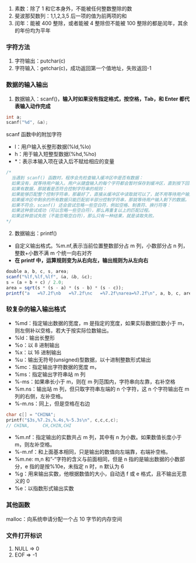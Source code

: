 1. 素数：除了 1 和它本身外，不能被任何整数整除的数
2. 斐波那契数列：1,1,2,3,5 后一项的值为前两项的和
3. 闰年：能被 400 整除，或者能被 4 整除但不能被 100 整除的都是闰年，其余的年份均为平年

### 字符方法

1. 字符输出：putchar(c)
2. 字符输入：getchar(c)，成功返回第一个值地址，失败返回-1

### 数据的输入输出

1. 数据输入：scanf()，**输入时如果没有指定格式，按空格，Tab，和 Enter 都代表输入动作完成**

```c
int a;
scanf("%d", &a);
```

scanf 函数中的附加字符

- l：用户输入长整形数据(%ld,%lo)
- h：用于输入短整型数据(%hd,%ho)
- \*：表示本输入项在读入后不赋给相应的变量

```c
/*
  当遇到 scanf() 函数时，程序会先检查输入缓冲区中是否有数据：
  如果没有，就等待用户输入。用户从键盘输入的每个字符都会暂时保存到缓冲区，直到按下回车键，产生换行符\n，输入结束，scanf() 再从缓冲区中读取数据，赋值给变量。
  如果有数据，那就看是否符合控制字符串的规则：
  如果能够匹配整个控制字符串，那最好了，直接从缓冲区中读取就可以了，就不用等待用户输入了。
  如果缓冲区中剩余的所有数据只能匹配前半部分控制字符串，那就等待用户输入剩下的数据。
  如果不符合，scanf() 还会尝试忽略一些空白符，例如空格、制表符、换行符等：
  如果这种尝试成功（可以忽略一些空白符），那么再重复以上的匹配过程。
  如果这种尝试失败（不能忽略空白符），那么只有一种结果，就是读取失败。
*/
```

2. 数据输出：printf()

- 自定义输出格式。%m.nf,表示当前位置整数部分占 m 列，小数部分占 n 列，整数+小数不满 m 个统一向右对齐
- **在 printf 中，运算规则变为从右向左，输出规则为从左向右**

```js
double a, b, c, s, area;
scanf("%lf,%lf,%lf", &a, &b, &c);
s = (a + b + c) / 2.0;
area = sqrt(s * (s - a) * (s - b) * (s - c));
printf("a   =%7.2f\nb   =%7.2f\nc   =%7.2f\narea=%7.2f\n", a, b, c, area);
```

### 较复杂的输入输出格式

- %md：指定输出数据的宽度，m 是指定的宽度，如果实际数据位数小于 m，则左侧补以空格，若大于按实际位数输出。
- %ld：输出长整形
- %o：以 8 进制输出
- %x：以 16 进制输出
- %u：输出无符号(unsigned)型数据，以十进制整数形式输出
- %mc：指定输出字符数据的宽度 m，
- %ms：指定输出字符串站 m 列
- %-ms：如果串长小于 m，则在 m 列范围内，字符串向左靠，右补空格
- %m.ns：输出站 m 列，但只取字符串左端的 n 个字符，这 n 个字符输出在 m 列的右侧，左补空格。
- %-m.ns：同上，但是空格在右边

```c
char c[] = "CHINA";
printf("$3s,%7.2s,%.4s,%-5.3s\n", c,c,c,c);
// CHINA,     CH,CHIN,CHI
```

- %m.nf：指定输出的实数共占 m 列，其中有 n 为小数。如果数值长度小于 m，则左补空格。
- %-m.nf：和上面基本相同，只是输出的数值向左端靠，右端补空格。
- %m.ne: m,n 和”-“字符的含义与前面相同，但是 n 指的是输出数据的小数部分，e 指的是按%10e，未指定 n 时，n 默认为 6
- %g：用来输出实数，他根据数值的大小，自动选 f 或 e 格式，且不输出无意义的 0
- %e：以指数形式输出实数

### 其他函数

malloc：向系统申请分配一个占 10 字节的内存空间

### 文件打开标识

1. NULL => 0
2. EOF => -1
